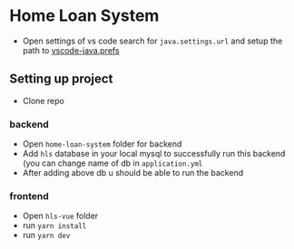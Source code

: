 # Home Loan System

- Open settings of vs code search for `java.settings.url` and setup the path to [vscode-java.prefs](https://github.com/jayskhatri/home-loan-system/blob/main/home-loan-system/vscode-java.prefs)

## Setting up project
- Clone repo

### backend
- Open `home-loan-system` folder for backend
- Add `hls` database in your local mysql to successfully run this backend (you can change name of db in `application.yml`
- After adding above db u should be able to run the backend

### frontend
- Open `hls-vue` folder
- run `yarn install`
- run `yarn dev`
